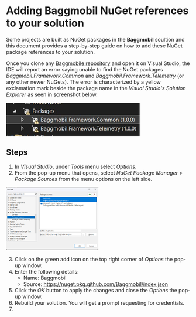 # Adding Baggmobil NuGet references to your solution
  
Some projects are built as NuGet packages in the **Baggmobil** soultion and this document provides a step-by-step guide on how to add these NuGet package references to your solution.

Once you clone any [Baggmobile repository](https://github.com/orgs/Baggmobil/repositories) and open it on Visual Studio, the IDE will report an error saying unable to find the NuGet packages *Baggmobil.Framework.Common* and *Baggmobil.Framework.Telemetry* (or any other newer NuGets). The error is characterized by a yellow exclamation mark beside the package name in the *Visual Studio's Solution Explorer* as seen in screenshot below.

![NuGet Error](https://github.com/Baggmobil/.github/blob/master/images/Baggmobil%20NuGet%20error.jpeg)

## Steps
1. In *Visual Studio*, under *Tools* menu select *Options*.
2. From the pop-up menu that opens, select *NuGet Package Manager* > *Package Sources* from the menu options on the left side.

<img src="https://github.com/Baggmobil/.github/blob/master/images/VS%20options%20NuGet%20Sources.png" width="50%" />

3. Click on the green add icon on the top right corner of *Options* the pop-up window.
4. Enter the following details:
    - Name: Baggmobil
    - Source: https://nuget.pkg.github.com/Baggmobil/index.json
5. Click the *OK* button to apply the changes and close the *Options* the pop-up window.
6. Rebuild your solution. You will get a prompt requesting for credentials.
7. 
